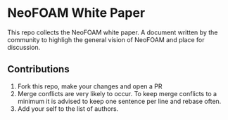 # NeoFOAM White Paper

This repo collects the NeoFOAM white paper.
A document written by the community to highligh the general vision of NeoFOAM and place for discussion.

## Contributions

1. Fork this repo, make your changes and open a PR
2. Merge conflicts are very likely to occur. 
   To keep merge conflicts to a minimum it is advised to keep one sentence per line and rebase often.
3. Add your self to the list of authors.
